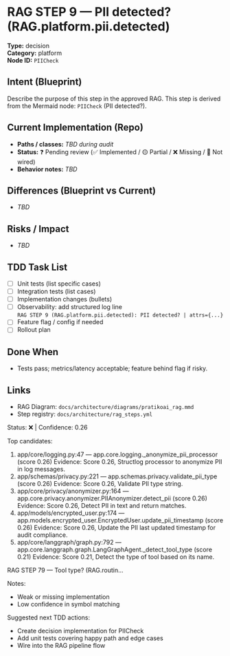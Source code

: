 # RAG STEP 9 — PII detected? (RAG.platform.pii.detected)

**Type:** decision  
**Category:** platform  
**Node ID:** `PIICheck`

## Intent (Blueprint)
Describe the purpose of this step in the approved RAG. This step is derived from the Mermaid node: `PIICheck` (PII detected?).

## Current Implementation (Repo)
- **Paths / classes:** _TBD during audit_
- **Status:** ❓ Pending review (✅ Implemented / 🟡 Partial / ❌ Missing / 🔌 Not wired)
- **Behavior notes:** _TBD_

## Differences (Blueprint vs Current)
- _TBD_

## Risks / Impact
- _TBD_

## TDD Task List
- [ ] Unit tests (list specific cases)
- [ ] Integration tests (list cases)
- [ ] Implementation changes (bullets)
- [ ] Observability: add structured log line  
  `RAG STEP 9 (RAG.platform.pii.detected): PII detected? | attrs={...}`
- [ ] Feature flag / config if needed
- [ ] Rollout plan

## Done When
- Tests pass; metrics/latency acceptable; feature behind flag if risky.

## Links
- RAG Diagram: `docs/architecture/diagrams/pratikoai_rag.mmd`
- Step registry: `docs/architecture/rag_steps.yml`


<!-- AUTO-AUDIT:BEGIN -->
Status: ❌  |  Confidence: 0.26

Top candidates:
1) app/core/logging.py:47 — app.core.logging._anonymize_pii_processor (score 0.26)
   Evidence: Score 0.26, Structlog processor to anonymize PII in log messages.
2) app/schemas/privacy.py:221 — app.schemas.privacy.validate_pii_type (score 0.26)
   Evidence: Score 0.26, Validate PII type string.
3) app/core/privacy/anonymizer.py:164 — app.core.privacy.anonymizer.PIIAnonymizer.detect_pii (score 0.26)
   Evidence: Score 0.26, Detect PII in text and return matches.
4) app/models/encrypted_user.py:174 — app.models.encrypted_user.EncryptedUser.update_pii_timestamp (score 0.26)
   Evidence: Score 0.26, Update the PII last updated timestamp for audit compliance.
5) app/core/langgraph/graph.py:792 — app.core.langgraph.graph.LangGraphAgent._detect_tool_type (score 0.21)
   Evidence: Score 0.21, Detect the type of tool based on its name.

RAG STEP 79 — Tool type? (RAG.routin...

Notes:
- Weak or missing implementation
- Low confidence in symbol matching

Suggested next TDD actions:
- Create decision implementation for PIICheck
- Add unit tests covering happy path and edge cases
- Wire into the RAG pipeline flow
<!-- AUTO-AUDIT:END -->